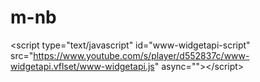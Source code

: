 # m-nb
&lt;script type="text/javascript" id="www-widgetapi-script" src="https://www.youtube.com/s/player/d552837c/www-widgetapi.vflset/www-widgetapi.js" async="">&lt;/script>
